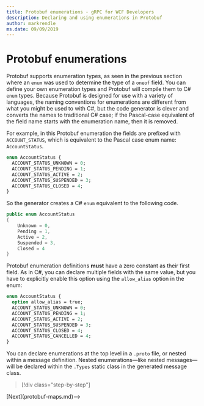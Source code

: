 ```yaml
---
title: Protobuf enumerations - gRPC for WCF Developers
description: Declaring and using enumerations in Protobuf
author: markrendle
ms.date: 09/09/2019
---
```


# Protobuf enumerations

Protobuf supports enumeration types, as seen in the previous section where an `enum` was used to determine the type of a `oneof` field. You can define your own enumeration types and Protobuf will compile them to C# `enum` types. Because Protobuf is designed for use with a variety of languages, the naming conventions for enumerations are different from what you might be used to with C#, but the code generator is clever and converts the names to traditional C# case; if the Pascal-case equivalent of the field name starts with the enumeration name, then it is removed.

For example, in this Protobuf enumeration the fields are prefixed with `ACCOUNT_STATUS`, which is equivalent to the Pascal case enum name: `AccountStatus`.

```protobuf
enum AccountStatus {
  ACCOUNT_STATUS_UNKNOWN = 0;
  ACCOUNT_STATUS_PENDING = 1;
  ACCOUNT_STATUS_ACTIVE = 2;
  ACCOUNT_STATUS_SUSPENDED = 3;
  ACCOUNT_STATUS_CLOSED = 4;
}
```

So the generator creates a C# `enum` equivalent to the following code.

```csharp
public enum AccountStatus
{
    Unknown = 0,
    Pending = 1,
    Active = 2,
    Suspended = 3,
    Closed = 4
}
```

Protobuf enumeration definitions **must** have a zero constant as their first field. As in C#, you can declare multiple fields with the same value, but you have to explicitly enable this option using the `allow_alias` option in the enum:

```protobuf
enum AccountStatus {
  option allow_alias = true;
  ACCOUNT_STATUS_UNKNOWN = 0;
  ACCOUNT_STATUS_PENDING = 1;
  ACCOUNT_STATUS_ACTIVE = 2;
  ACCOUNT_STATUS_SUSPENDED = 3;
  ACCOUNT_STATUS_CLOSED = 4;
  ACCOUNT_STATUS_CANCELLED = 4;
}
```

You can declare enumerations at the top level in a `.proto` file, or nested within a message definition. Nested enumerations&mdash;like nested messages&mdash;will be declared within the `.Types` static class in the generated message class.

>[!div class="step-by-step"]
<!-->[Next](protobuf-maps.md)-->
